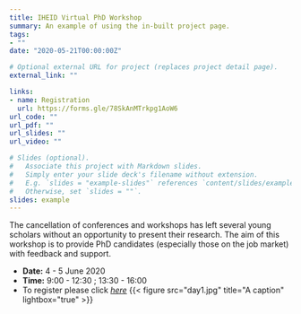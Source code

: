 ```yaml
---
title: IHEID Virtual PhD Workshop
summary: An example of using the in-built project page.
tags:
- ""
date: "2020-05-21T00:00:00Z"

# Optional external URL for project (replaces project detail page).
external_link: ""

links:
- name: Registration
  url: https://forms.gle/78SkAnMTrkpg1AoW6
url_code: ""
url_pdf: ""
url_slides: ""
url_video: ""

# Slides (optional).
#   Associate this project with Markdown slides.
#   Simply enter your slide deck's filename without extension.
#   E.g. `slides = "example-slides"` references `content/slides/example-slides.md`.
#   Otherwise, set `slides = ""`.
slides: example
---
```


The cancellation of conferences and workshops has left several young scholars without an opportunity to present their research. The aim of this workshop is to provide PhD candidates (especially those on the job market) with feedback and support.

- **Date:** 4 - 5 June 2020
- **Time:** 9:00 - 12:30 ; 13:30 - 16:00
- To register please click [*here*](https://forms.gle/78SkAnMTrkpg1AoW6) 
{{< figure src="day1.jpg" title="A caption" lightbox="true" >}}


